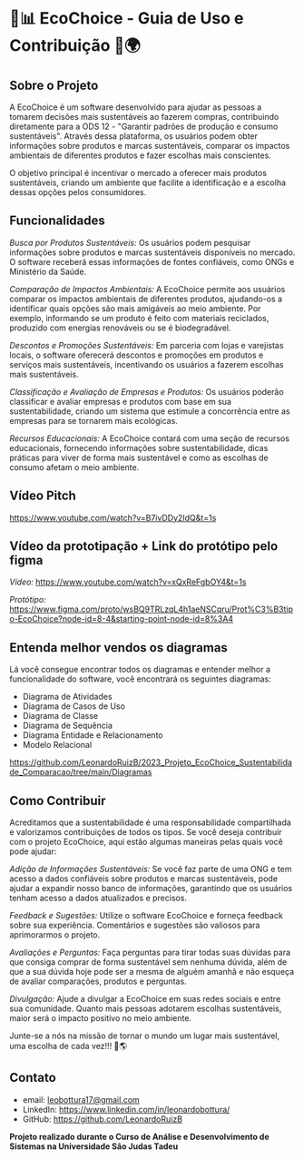 # 🌱📊 EcoChoice - Guia de Uso e Contribuição 🚀🌍

## Sobre o Projeto

A EcoChoice é um software desenvolvido para ajudar as pessoas a tomarem decisões mais sustentáveis ao fazerem compras, contribuindo diretamente para a ODS 12 - "Garantir padrões de produção e consumo sustentáveis". Através dessa plataforma, os usuários podem obter informações sobre produtos e marcas sustentáveis, comparar os impactos ambientais de diferentes produtos e fazer escolhas mais conscientes.

O objetivo principal é incentivar o mercado a oferecer mais produtos sustentáveis, criando um ambiente que facilite a identificação e a escolha dessas opções pelos consumidores.

## Funcionalidades
*Busca por Produtos Sustentáveis:* Os usuários podem pesquisar informações sobre produtos e marcas sustentáveis disponíveis no mercado. O software receberá essas informações de fontes confiáveis, como ONGs e Ministério da Saúde.

*Comparação de Impactos Ambientais:* A EcoChoice permite aos usuários comparar os impactos ambientais de diferentes produtos, ajudando-os a identificar quais opções são mais amigáveis ao meio ambiente. Por exemplo, informando se um produto é feito com materiais reciclados, produzido com energias renováveis ou se é biodegradável.

*Descontos e Promoções Sustentáveis:* Em parceria com lojas e varejistas locais, o software oferecerá descontos e promoções em produtos e serviços mais sustentáveis, incentivando os usuários a fazerem escolhas mais sustentáveis.

*Classificação e Avaliação de Empresas e Produtos:* Os usuários poderão classificar e avaliar empresas e produtos com base em sua sustentabilidade, criando um sistema que estimule a concorrência entre as empresas para se tornarem mais ecológicas.

*Recursos Educacionais:* A EcoChoice contará com uma seção de recursos educacionais, fornecendo informações sobre sustentabilidade, dicas práticas para viver de forma mais sustentável e como as escolhas de consumo afetam o meio ambiente.

## Vídeo Pitch

https://www.youtube.com/watch?v=B7ivDDy2IdQ&t=1s

## Vídeo da prototipação + Link do protótipo pelo figma

*Vídeo:*
https://www.youtube.com/watch?v=xQxReFgbOY4&t=1s

*Protótipo:*
https://www.figma.com/proto/wsBQ9TRLzqL4h1aeNSCqru/Prot%C3%B3tipo-EcoChoice?node-id=8-4&starting-point-node-id=8%3A4

## Entenda melhor vendos os diagramas
Lá você consegue encontrar todos os diagramas e entender melhor a funcionalidade do software, você encontrará os seguintes diagramas:

- Diagrama de Atividades
- Diagrama de Casos de Uso
- Diagrama de Classe
- Diagrama de Sequência
- Diagrama Entidade e Relacionamento
- Modelo Relacional

https://github.com/LeonardoRuizB/2023_Projeto_EcoChoice_Sustentabilidade_Comparacao/tree/main/Diagramas

## Como Contribuir
Acreditamos que a sustentabilidade é uma responsabilidade compartilhada e valorizamos contribuições de todos os tipos. Se você deseja contribuir com o projeto EcoChoice, aqui estão algumas maneiras pelas quais você pode ajudar:

*Adição de Informações Sustentáveis:* Se você faz parte de uma ONG e tem acesso a dados confiáveis sobre produtos e marcas sustentáveis, pode ajudar a expandir nosso banco de informações, garantindo que os usuários tenham acesso a dados atualizados e precisos.

*Feedback e Sugestões:* Utilize o software EcoChoice e forneça feedback sobre sua experiência. Comentários e sugestões são valiosos para aprimorarmos o projeto.

*Avaliações e Perguntas:* Faça perguntas para tirar todas suas dúvidas para que consiga comprar de forma sustentável sem nenhuma dúvida, além de que a sua dúvida hoje pode ser a mesma de alguém amanhã e não esqueça de avaliar comparações, produtos e perguntas.

*Divulgação:* Ajude a divulgar a EcoChoice em suas redes sociais e entre sua comunidade. Quanto mais pessoas adotarem escolhas sustentáveis, maior será o impacto positivo no meio ambiente.

Junte-se a nós na missão de tornar o mundo um lugar mais sustentável, uma escolha de cada vez!!! 💚🌎

## Contato
- email: leobottura17@gmail.com
- LinkedIn: https://www.linkedin.com/in/leonardobottura/
- GitHub: https://github.com/LeonardoRuizB

**Projeto realizado durante o Curso de Análise e Desenvolvimento de Sistemas na Universidade Sâo Judas Tadeu**
